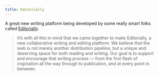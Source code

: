 ```yaml
---
title: Editorially
---
```

<p>A great new writing platform being developed by some really smart folks called <a href="http://editorially.com">Editorially</a>.</p>
<blockquote><p>
  It’s with all this in mind that we came together to make Editorially, a new collaborative writing and editing platform. We believe that the web is not merely another distribution pipeline, but a unique and deserving space for both reading and writing. Our goal is to support and encourage that writing process — from the first flash of inspiration all the way through to publication, and at every point in between.
</p></blockquote>
